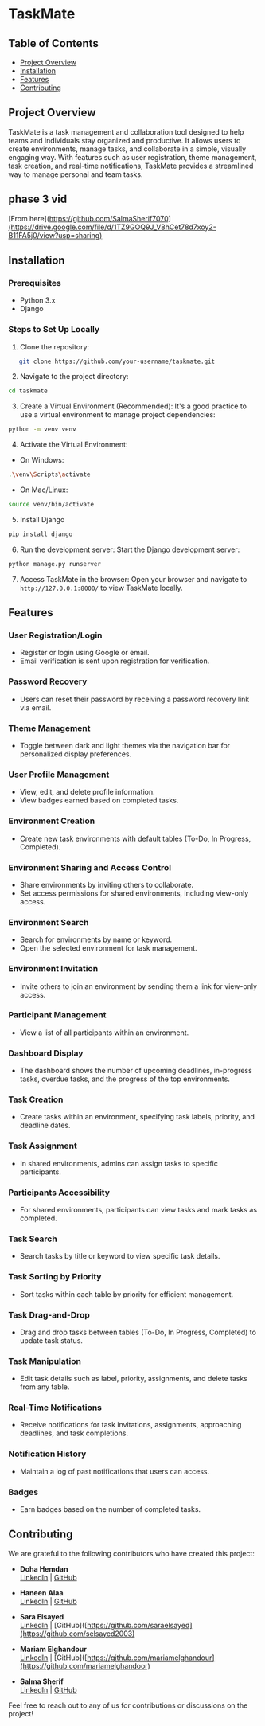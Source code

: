 # TaskMate

## Table of Contents
- [Project Overview](#Project-overview)
- [Installation](#Installation)
- [Features](#Features)
- [Contributing](#contributing)

## Project Overview
TaskMate is a task management and collaboration tool designed to help teams and individuals stay organized and productive. It allows users to create environments, manage tasks, and collaborate in a simple, visually engaging way. With features such as user registration, theme management, task creation, and real-time notifications, TaskMate provides a streamlined way to manage personal and team tasks.

## phase 3 vid
[From here](https://github.com/SalmaSherif7070](https://drive.google.com/file/d/1TZ9GOQ9J_V8hCet78d7xoy2-B11FA5j0/view?usp=sharing)

## Installation

### Prerequisites
- Python 3.x
- Django

### Steps to Set Up Locally

1. Clone the repository:
```bash
   git clone https://github.com/your-username/taskmate.git
```

2. Navigate to the project directory:
```bash
cd taskmate
```

3. Create a Virtual Environment (Recommended): It's a good practice to use a virtual environment to manage project dependencies:
```bash
python -m venv venv
```

4. Activate the Virtual Environment:
- On Windows:
```bash
.\venv\Scripts\activate
```
- On Mac/Linux:
```bash
source venv/bin/activate
```

5. Install Django
```bash
pip install django
```

6. Run the development server: Start the Django development server:
```bash
python manage.py runserver
```

7. Access TaskMate in the browser: Open your browser and navigate to `http://127.0.0.1:8000/` to view TaskMate locally.


## Features

### User Registration/Login
- Register or login using Google or email.
- Email verification is sent upon registration for verification.

### Password Recovery
- Users can reset their password by receiving a password recovery link via email.

### Theme Management
- Toggle between dark and light themes via the navigation bar for personalized display preferences.

### User Profile Management
- View, edit, and delete profile information.
- View badges earned based on completed tasks.

### Environment Creation
- Create new task environments with default tables (To-Do, In Progress, Completed).

### Environment Sharing and Access Control
- Share environments by inviting others to collaborate.
- Set access permissions for shared environments, including view-only access.

### Environment Search
- Search for environments by name or keyword.
- Open the selected environment for task management.

### Environment Invitation
- Invite others to join an environment by sending them a link for view-only access.

### Participant Management
- View a list of all participants within an environment.

### Dashboard Display
- The dashboard shows the number of upcoming deadlines, in-progress tasks, overdue tasks, and the progress of the top environments.

### Task Creation
- Create tasks within an environment, specifying task labels, priority, and deadline dates.

### Task Assignment
- In shared environments, admins can assign tasks to specific participants.

### Participants Accessibility
- For shared environments, participants can view tasks and mark tasks as completed.

### Task Search
- Search tasks by title or keyword to view specific task details.

### Task Sorting by Priority
- Sort tasks within each table by priority for efficient management.

### Task Drag-and-Drop
- Drag and drop tasks between tables (To-Do, In Progress, Completed) to update task status.

### Task Manipulation
- Edit task details such as label, priority, assignments, and delete tasks from any table.

### Real-Time Notifications
- Receive notifications for task invitations, assignments, approaching deadlines, and task completions.

### Notification History
- Maintain a log of past notifications that users can access.

### Badges
- Earn badges based on the number of completed tasks.


## Contributing

We are grateful to the following contributors who have created this project:

- **Doha Hemdan**  
  [LinkedIn](https://www.linkedin.com/in/dohahemdan9838751b3/) | [GitHub](https://github.com/17-doha)
  
- **Haneen Alaa**  
  [LinkedIn](https://www.linkedin.com/in/haneen-alaa-44342b264/) | [GitHub](https://github.com/haneenalaa465)
  
- **Sara Elsayed**  
  [LinkedIn](https://www.linkedin.com/in/sarah-elsayed-20aab5284/) | [GitHub]([https://github.com/saraelsayed](https://github.com/selsayed2003)
  
- **Mariam Elghandour**  
  [LinkedIn](https://www.linkedin.com/in/mariam-elghandoor-271489255/) | [GitHub]([https://github.com/mariamelghandour](https://github.com/mariamelghandoor)
  
- **Salma Sherif**  
  [LinkedIn](https://www.linkedin.com/in/salma-sherif-9b428a246/) | [GitHub](https://github.com/SalmaSherif7070)

Feel free to reach out to any of us for contributions or discussions on the project!
